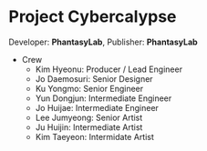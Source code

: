 Project Cybercalypse
====

Developer: **PhantasyLab**, Publisher: **PhantasyLab**

* Crew
  - Kim Hyeonu: Producer / Lead Engineer
  - Jo Daemosuri: Senior Designer
  - Ku Yongmo: Senior Engineer
  - Yun Dongjun: Intermediate Engineer
  - Jo Huijae: Intermediate Engineer
  - Lee Jumyeong: Senior Artist
  - Ju Huijin: Intermediate Artist
  - Kim Taeyeon: Intermidate Artist
